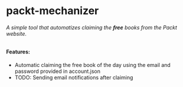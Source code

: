 packt-mechanizer
===============
###### A simple tool that automatizes claiming the **free** books from the Packt website.

#### Features:
- Automatic claiming the free book of the day using the email and password provided in account.json
- TODO: Sending email notifications after claiming
